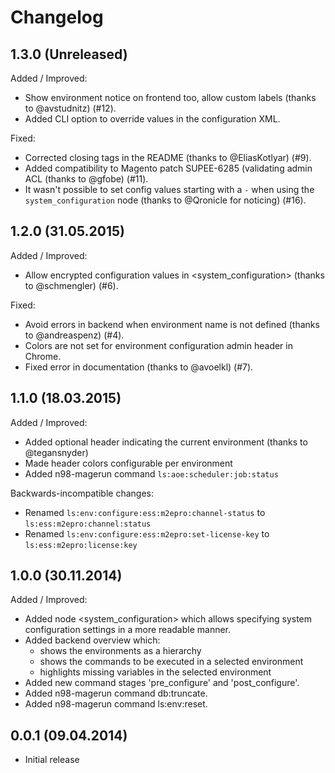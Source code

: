 Changelog
=========

1.3.0 (Unreleased)
-----

Added / Improved:

* Show environment notice on frontend too, allow custom labels (thanks to @avstudnitz) (#12).
* Added CLI option to override values in the configuration XML. 

Fixed:

* Corrected closing tags in the README (thanks to @EliasKotlyar) (#9).
* Added compatibility to Magento patch SUPEE-6285 (validating admin ACL (thanks to @gfobe) (#11).
* It wasn't possible to set config values starting with a `-` when using the `system_configuration` node (thanks to
  @Qronicle for noticing) (#16).

1.2.0 (31.05.2015)
-----

Added / Improved:

* Allow encrypted configuration values in <system_configuration> (thanks to @schmengler) (#6). 

Fixed:

* Avoid errors in backend when environment name is not defined (thanks to @andreaspenz) (#4).
* Colors are not set for environment configuration admin header in Chrome.
* Fixed error in documentation (thanks to @avoelkl) (#7).

1.1.0 (18.03.2015)
-----

Added / Improved:

* Added optional header indicating the current environment (thanks to @tegansnyder)
* Made header colors configurable per environment
* Added n98-magerun command `ls:aoe:scheduler:job:status`

Backwards-incompatible changes:

* Renamed `ls:env:configure:ess:m2epro:channel-status` to `ls:ess:m2epro:channel:status`
* Renamed `ls:env:configure:ess:m2epro:set-license-key` to `ls:ess:m2epro:license:key`

1.0.0 (30.11.2014)
-----

Added / Improved:

* Added node <system_configuration> which allows specifying system configuration settings in a more readable manner.
* Added backend overview which:
  * shows the environments as a hierarchy
  * shows the commands to be executed in a selected environment
  * highlights missing variables in the selected environment
* Added new command stages 'pre_configure' and 'post_configure'.
* Added n98-magerun command db:truncate.
* Added n98-magerun command ls:env:reset. 

0.0.1 (09.04.2014)
-----
* Initial release

